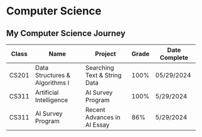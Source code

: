 # Computer Science
## My Computer Science Journey
Class | Name | Project | Grade | Date Complete
|----------|----------|----------|----------|----------|
CS201 | Data Structures & Algorithms I | Searching Text & String Data | 100% | 05/29/2024
CS311 | Artificial Intelligence | AI Survey Program | 100% | 5/29/2024
CS311 | AI Survey Program | Recent Advances in AI Essay | 86% | 5/29/2024

